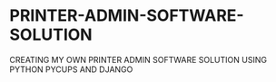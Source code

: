 # PRINTER-ADMIN-SOFTWARE-SOLUTION
CREATING MY OWN PRINTER ADMIN SOFTWARE SOLUTION USING PYTHON PYCUPS AND DJANGO
